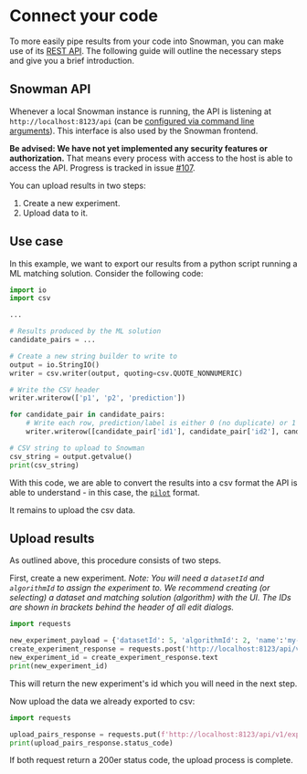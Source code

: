 # Connect your code

To more easily pipe results from your code into Snowman, you can make use of its [REST API](../swagger/index.html).
The following guide will outline the necessary steps and give you a brief introduction.

## Snowman API

Whenever a local Snowman instance is running, the API is listening at `http://localhost:8123/api` (can be [configured via command line arguments](../dev_setup/introduction.md#command-line-arguments)).
This interface is also used by the Snowman frontend.

**Be advised: We have not yet implemented any security features or authorization.**
That means every process with access to the host is able to access the API.
Progress is tracked in issue [#107](https://github.com/HPI-Information-Systems/snowman/issues/107).

You can upload results in two steps:

1. Create a new experiment.
2. Upload data to it.

## Use case

In this example, we want to export our results from a python script running a ML matching solution. Consider the following code:

```python
import io
import csv

...

# Results produced by the ML solution
candidate_pairs = ...

# Create a new string builder to write to
output = io.StringIO()
writer = csv.writer(output, quoting=csv.QUOTE_NONNUMERIC)

# Write the CSV header
writer.writerow(['p1', 'p2', 'prediction'])

for candidate_pair in candidate_pairs:
    # Write each row, prediction/label is either 0 (no duplicate) or 1 (duplicate)
    writer.writerow([candidate_pair['id1'], candidate_pair['id2'], candidate_pair['label']])

# CSV string to upload to Snowman
csv_string = output.getvalue()
print(csv_string)
```

With this code, we are able to convert the results into a csv format
the API is able to understand - in this case, the [`pilot`](/basic_usage/experiments) format.

It remains to upload the csv data.

## Upload results

As outlined above, this procedure consists of two steps.

First, create a new experiment. *Note: You will need a `datasetId` and `algorithmId` to assign the experiment to. We recommend creating (or selecting) a dataset and matching solution (algorithm) with the UI. The IDs are shown in brackets behind the header of all edit dialogs.*

```python
import requests

new_experiment_payload = {'datasetId': 5, 'algorithmId': 2, 'name':'my-example-run-01','description':'automatic-upload'}
create_experiment_response = requests.post('http://localhost:8123/api/v1/experiments', json=new_experiment_payload)
new_experiment_id = create_experiment_response.text
print(new_experiment_id)
```

This will return the new experiment's id which you will need in the next step.

Now upload the data we already exported to csv:

```python
import requests

upload_pairs_response = requests.put(f'http://localhost:8123/api/v1/experiments/{new_experiment_id}/file?format=pilot', data=csv_string, headers={'Content-Type': 'text/csv'})
print(upload_pairs_response.status_code)
```

If both request return a 200er status code, the upload process is complete.

